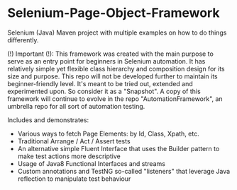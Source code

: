 # Selenium-Page-Object-Framework
Selenium (Java) Maven project with multiple examples on how to do things differently. 

(!) Important (!): This framework was created with the main purpose to serve as an entry point for beginners in Selenium automation. It has relatively simple yet flexible class hierarchy and composition design for its size and purpose. This repo will not be developed further to maintain its beginner-friendly level. It's meant to be tried out, extended and experimented upon. So consider it as a "Snapshot". A copy of this framework will continue to evolve in the repo "AutomationFramework", an umbrella repo for all sort of automation testing.

Includes and demonstrates:

- Various ways to fetch Page Elements: by Id, Class, Xpath, etc.
- Traditional Arrange / Act / Assert tests
- An alternative simple Fluent Interface that uses the Builder pattern to make test actions more descriptive
- Usage of Java8 Functional Interfaces and streams
- Custom annotations and TestNG so-called "listeners" that leverage Java reflection to manipulate test behaviour 
